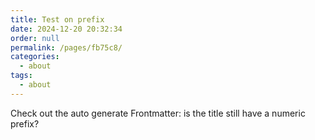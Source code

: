 ```yaml
---
title: Test on prefix
date: 2024-12-20 20:32:34
order: null
permalink: /pages/fb75c8/
categories: 
  - about
tags: 
  - about
---
```


Check out the auto generate Frontmatter: is the title still have a numeric prefix?
